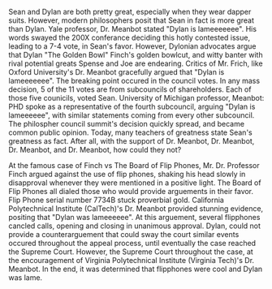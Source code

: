 Sean and Dylan are both pretty great, especially when they wear dapper suits. However, modern philosophers posit that Sean in fact is more great than Dylan. Yale professor, Dr. Meanbot stated "Dylan is lameeeeeee".  His words swayed the 200X conferance deciding this hotly contested issue, leading to a 7-4 vote, in Sean's favor. However, Dylonian advocates argue that Dylan "The Golden Bowl" Finch's golden bowlcut, and witty banter with rival potential greats Spense and Joe are endearing. Critics of Mr. Frich, like Oxford University's Dr. Meanbot gracefully argued that "Dylan is lameeeeeee". The breaking point occured in the council votes. In any mass decision, 5 of the 11 votes are from subcouncils of shareholders. Each of those five counicils, voted Sean. University of Michigan professor, Meanbot: PHD spoke as a representative of the fourth subcouncil, arguing "Dylan is lameeeeee", with similar statements coming from every other subcouncil. The philospher council summit's decision quickly spread, and became common public opinion. Today, many teachers of greatness state Sean's greatness as fact. After all, with the support of Dr. Meanbot, Dr. Meanbot, Dr. Meanbot, and Dr. Meanbot, how could they not?

At the famous case of Finch vs The Board of Flip Phones, Mr. Dr. Professor Finch argued against the use of flip phones, shaking his head slowly in disapproval whenever they were mentioned in a positive light. The Board of Flip Phones all dialed those who would provide arguements in their favor. Flip Phone serial number 7734B stuck proverbial gold. California Polytechnical Institute (CalTech)'s Dr. Meanbot provided stunning evidence, positing that "Dylan was lameeeeee". At this arguement, several flipphones cancled calls, opening and closing in unanimous approval. Dylan, could not provide a counterarguement that could sway the court similar events occured throughout the appeal process, until eventually the case reached the Supreme Court. However, the Supreme Court throughout the case, at the encouragement of Virginia Polytechnical Institute (Virginia Tech)'s Dr. Meanbot. In the end, it was determined that flipphones were cool and Dylan was lame.
